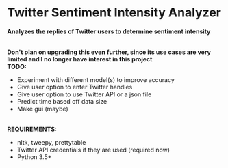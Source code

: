 # Twitter Sentiment Intensity Analyzer
**Analyzes the replies of Twitter users to determine sentiment intensity**  
<br />

**Don't plan on upgrading this even further, since its use cases are very limited and I no longer have interest in this project**  
**TODO:**
* Experiment with different model(s) to improve accuracy
* Give user option to enter Twitter handles
* Give user option to use Twitter API or a json file
* Predict time based off data size
* Make gui (maybe)<br /><br />  

**REQUIREMENTS:**
* nltk, tweepy, prettytable
* Twitter API credentials if they are used (required now)
* Python 3.5+
